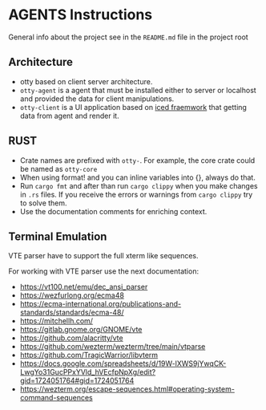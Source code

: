# AGENTS Instructions

General info about the project see in the `README.md` file in the project root

## Architecture

- otty based on client server architecture.
- `otty-agent` is a agent that must be installed either to server or localhost and provided the data for client manipulations.
- `otty-client` is a UI application based on [iced fraemwork](https://github.com/iced-rs/iced) that getting data from agent and render it.

## RUST

- Crate names are prefixed with `otty-`. For example, the core crate could be named as `otty-core`
- When using format! and you can inline variables into {}, always do that.
- Run `cargo fmt` and after than run `cargo clippy` when you make changes in `.rs` files. If you receive the errors or warnings from `cargo clippy` try to solve them.
- Use the documentation comments for enriching context.

## Terminal Emulation

VTE parser have to support the full xterm like sequences. 

For working with VTE parser use the next documentation:

- https://vt100.net/emu/dec_ansi_parser
- https://wezfurlong.org/ecma48
- https://ecma-international.org/publications-and-standards/standards/ecma-48/
- https://mitchellh.com/
- https://gitlab.gnome.org/GNOME/vte
- https://github.com/alacritty/vte
- https://github.com/wezterm/wezterm/tree/main/vtparse
- https://github.com/TragicWarrior/libvterm
- https://docs.google.com/spreadsheets/d/19W-lXWS9jYwqCK-LwgYo31GucPPxYVld_hVEcfpNpXg/edit?gid=1724051764#gid=1724051764
- https://wezterm.org/escape-sequences.html#operating-system-command-sequences
